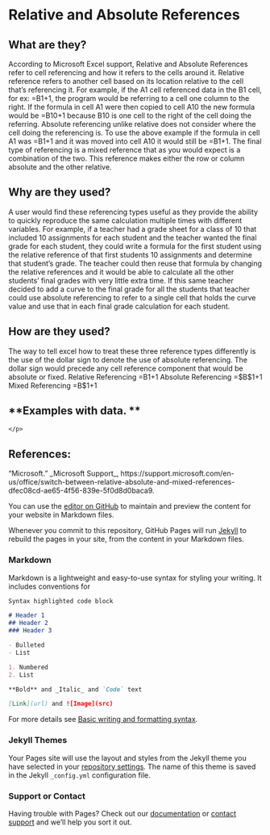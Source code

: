 # Relative and Absolute References

## **What are they?**


  According to Microsoft Excel support, Relative and Absolute References refer to cell referencing and how it refers to the cells around it. Relative reference refers to another cell based on its location relative to the cell that’s referencing it. For example, if the A1 cell referenced data in the B1 cell, for ex: =B1+1, the program would be referring to a cell one column to the right. If the formula in cell A1 were then copied to cell A10 the new formula would be =B10+1 because B10 is one cell to the right of the cell doing the referring. 
	Absolute referencing unlike relative does not consider where the cell doing the referencing is. To use the above example if the formula in cell A1 was =B1+1 and it was moved into cell A10 it would still be =B1+1. The final type of referencing is a mixed reference that as you would expect is a combination of the two. This reference makes either the row or column absolute and the other relative. 
 
  
## **Why are they used?**

<p>
	A user would find these referencing types useful as they provide the ability to quickly reproduce the same calculation multiple times with different variables. For example, if a teacher had a grade sheet for a class of 10 that included 10 assignments for each student and the teacher wanted the final grade for each student, they could write a formula for the first student using the relative reference of that first students 10 assignments and determine that student’s grade. The teacher could then reuse that formula by changing the relative references and it would be able to calculate all the other students’ final grades with very little extra time. 
	If this same teacher decided to add a curve to the final grade for all the students that teacher could use absolute referencing to refer to a single cell that holds the curve value and use that in each final grade calculation for each student.
	</p>
	
	
## **How are they used?**

<p>
	The way to tell excel how to treat these three reference types differently is the use of the dollar sign to denote the use of absolute referencing. The dollar sign would precede any cell reference component that would be absolute or fixed.  
	Relative Referencing		=B1+1
	Absolute Referencing		=$B$1+1
	Mixed Referencing		=B$1+1
	</p>
	
## **Examples with data. **

<p>
	
	</p>
	
## **References:**

<p>
	“Microsoft.” _Microsoft Support_, https://support.microsoft.com/en-us/office/switch-between-relative-absolute-and-mixed-references-dfec08cd-ae65-4f56-839e-5f0d8d0baca9. 
	</p>


You can use the [editor on GitHub](https://github.com/ngchampion/AdvancedDataScience/edit/gh-pages/index.md) to maintain and preview the content for your website in Markdown files.

Whenever you commit to this repository, GitHub Pages will run [Jekyll](https://jekyllrb.com/) to rebuild the pages in your site, from the content in your Markdown files.

### Markdown

Markdown is a lightweight and easy-to-use syntax for styling your writing. It includes conventions for

```markdown
Syntax highlighted code block

# Header 1
## Header 2
### Header 3

- Bulleted
- List

1. Numbered
2. List

**Bold** and _Italic_ and `Code` text

[Link](url) and ![Image](src)
```

For more details see [Basic writing and formatting syntax](https://docs.github.com/en/github/writing-on-github/getting-started-with-writing-and-formatting-on-github/basic-writing-and-formatting-syntax).

### Jekyll Themes

Your Pages site will use the layout and styles from the Jekyll theme you have selected in your [repository settings](https://github.com/ngchampion/AdvancedDataScience/settings/pages). The name of this theme is saved in the Jekyll `_config.yml` configuration file.

### Support or Contact

Having trouble with Pages? Check out our [documentation](https://docs.github.com/categories/github-pages-basics/) or [contact support](https://support.github.com/contact) and we’ll help you sort it out.
